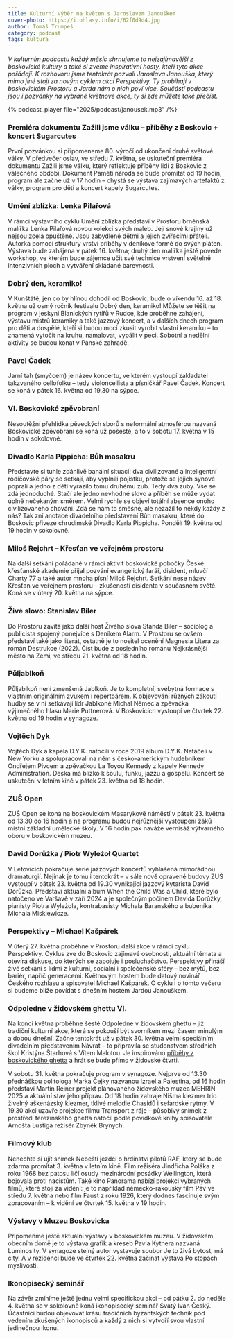 ```yaml
---
title: Kulturní výběr na květen s Jaroslavem Janouškem
cover-photo: https://i.ohlasy.info/i/62f0d9d4.jpg
author: Tomáš Trumpeš
category: podcast
tags: kultura
---
```


*V kulturním podcastu každý měsíc shrnujeme to nejzajímavější z boskovické kultury a také si zveme inspirativní hosty, kteří tyto akce pořádají. K rozhovoru jsme tentokrát pozvali Jaroslava Janouška, který mimo jiné stojí za novým cyklem akcí Perspektivy. Ty probíhají v boskovickém Prostoru a Jarda nám o nich poví více. Součástí podcastu jsou i pozvánky na vybrané květnové akce, ty si zde můžete také přečíst.*

{% podcast_player file="2025/podcast/janousek.mp3" /%}

### Premiéra dokumentu Zažili jsme válku – příběhy z Boskovic \+ koncert Sugarcutes

První pozvánkou si připomeneme 80\. výročí od ukončení druhé světové války. V předvečer oslav, ve středu 7\. května, se uskuteční premiéra dokumentu Zažili jsme válku, který reflektuje příběhy lidí z Boskovic z válečného období. Dokument Paměti národa se bude promítat od 19 hodin, program ale začne už v 17 hodin – chystá se výstava zajímavých artefaktů z války, program pro děti a koncert kapely Sugarcutes.

### Umění zblízka: Lenka Pilařová

V rámci výstavního cyklu Umění zblízka představí v Prostoru brněnská malířka Lenka Pilařová novou kolekci svých maleb. Její snové krajiny už nejsou zcela opuštěné. Jsou zabydlené dětmi a jejich zvířecími přáteli. Autorka pomocí struktury vrství příběhy v deníkové formě do svých pláten. Výstava bude zahájena v pátek 16\. května; druhý den malířka ještě povede workshop, ve kterém bude zájemce učit své technice vrstvení světelně intenzivních ploch a vytváření skládané barevnosti.

### Dobrý den, keramiko\!

V Kunštátě, jen co by hlínou dohodil od Boskovic, bude o víkendu 16\. až 18\. května už osmý ročník festivalu Dobrý den, keramiko\! Můžete se těšit na program v jeskyni Blanických rytířů v Rudce, kde proběhne zahájení, výstavu mistrů keramiky a také jazzový koncert, a v dalších dnech program pro děti a dospělé, kteří si budou moci zkusit vyrobit vlastní keramiku – to znamená vytočit na kruhu, namalovat, vypálit v peci. Sobotní a nedělní aktivity se budou konat v Panské zahradě.

### Pavel Čadek

Jarní tah (smyčcem) je název koncertu, ve kterém vystoupí zakladatel takzvaného cellofolku – tedy violoncellista a písničkář Pavel Čadek. Koncert se koná v pátek 16\. května od 19.30 na sýpce.

### VI. Boskovické zpěvobraní

Nesoutěžní přehlídka pěveckých sborů s neformální atmosférou nazvaná Boskovické zpěvobraní se koná už pošesté, a to v sobotu 17\. května v 15 hodin v sokolovně.

### Divadlo Karla Pippicha: Bůh masakru

Představte si tuhle zdánlivě banální situaci: dva civilizované a inteligentní rodičovské páry se setkají, aby vyplnili pojistku, protože se jejich synové poprali a jedno z dětí vyrazilo tomu druhému zub. Tedy dva zuby. Vše se zdá jednoduché. Stačí ale jedno nevhodné slovo a příběh se může vydat úplně nečekaným směrem. Velmi rychle se objeví totální absence onoho civilizovaného chování. Zdá se nám to směšné, ale nezažil to někdy každý z nás? Tak zní anotace divadelního představení Bůh masakru, které do Boskovic přiveze chrudimské Divadlo Karla Pippicha. Pondělí 19\. května od 19 hodin v sokolovně. 

### Miloš Rejchrt – Křesťan ve veřejném prostoru

Na další setkání pořádané v rámci aktivit boskovické pobočky České křesťanské akademie přijal pozvání evangelický farář, disident, mluvčí Charty 77 a také autor mnoha písní Miloš Rejchrt. Setkání nese název Křesťan ve veřejném prostoru – zkušenosti disidenta v současném světě. Koná se v úterý 20\. května na sýpce.

### Živé slovo: Stanislav Biler

Do Prostoru zavítá jako další host Živého slova Standa Biler – sociolog a publicista spojený ponejvíce s Deníkem Alarm. V Prostoru se ovšem představí také jako literát, ostatně je to nositel ocenění Magnesia Litera za román Destrukce (2022). Číst bude z posledního románu Nejkrásnější město na Zemi, ve středu 21\. května od 18 hodin.

### Půljablkoň

Půljablkoň není zmenšená Jablkoň. Je to kompletní, svébytná formace s vlastním originálním zvukem i repertoárem. K objevování různých zákoutí hudby se v ní setkávají lídr Jablkoně Michal Němec a zpěvačka výjimečného hlasu Marie Puttnerová. V Boskovicích vystoupí ve čtvrtek 22\. května od 19 hodin v synagoze.

### Vojtěch Dyk

Vojtěch Dyk a kapela D.Y.K. natočili v roce 2019 album D.Y.K. Natáčeli v New Yorku a spolupracovali na něm s česko-americkým hudebníkem Ondřejem Pivcem a zpěvačkou La Toyou Kennedy z kapely Kennedy Administration. Deska má blízko k soulu, funku, jazzu a gospelu. Koncert se uskuteční v letním kině v pátek 23\. května od 18 hodin. 

### ZUŠ Open

ZUŠ Open se koná na boskovickém Masarykově náměstí v pátek 23\. května od 13.30 do 16 hodin a na programu budou nejrůznější vystoupení žáků místní základní umělecké školy. V 16 hodin pak naváže vernisáž výtvarného oboru v boskovickém muzeu.

### David Dorůžka / Piotr Wyleżoł Quartet

V Letovicích pokračuje série jazzových koncertů vyhlášená mimořádnou dramaturgií. Nejinak je tomu i tentokrát – v sále nově opravené budovy ZUŠ vystoupí v pátek 23\. května od 19.30 vynikající jazzový kytarista David Dorůžka. Představí aktuální album When the Child Was a Child, které bylo natočeno ve Varšavě v září 2024 a je společným počinem Davida Dorůžky, pianisty Piotra Wyleżola, kontrabasisty Michala Baranského a bubeníka Michala Miskiewicze.

### Perspektivy – Michael Kašpárek

V úterý 27\. května proběhne v Prostoru další akce v rámci cyklu Perspektivy. Cyklus zve do Boskovic zajímavé osobnosti, aktuální témata a otevírá diskuse, do kterých se zapojuje i posluchačstvo. Perspektivy přináší živé setkání s lidmi z kulturní, sociální i společenské sféry – bez mýtů, bez bariér, napříč generacemi. Květnovým hostem bude datový novinář Českého rozhlasu a spisovatel Michael Kašpárek. O cyklu i o tomto večeru si budeme blíže povídat s dnešním hostem Jardou Janouškem.

### Odpoledne v židovském ghettu VI.

Na konci května proběhne šesté Odpoledne v židovském ghettu – již tradiční kulturní akce, která se pokouší být svorníkem mezi časem minulým a dobou dnešní. Začne tentokrát už v pátek 30\. května velmi speciálním divadelním představením Návrat – to připravila se studenstvem středních škol Kristýna Štarhová s Vítem Malotou. Je inspirováno [příběhy z boskovického ghetta](https://ohlasy.info/obchod/pribehy/) a hrát se bude přímo v židovské čtvrti.

V sobotu 31\. května pokračuje program v synagoze. Nejprve od 13.30 přednáškou politologa Marka Čejky nazvanou Izrael a Palestina, od 16 hodin představí Martin Reiner projekt plánovaného židovského muzea MEHRIN 2025 a aktuální stav jeho příprav. Od 18 hodin zahraje Nišma klezmer trio živelný aškenázský klezmer, tklivé melodie Chasidů i sefardské rytmy. V 19.30 akci uzavře projekce filmu Transport z ráje – působivý snímek z prostředí terezínského ghetta natočil podle povídkové knihy spisovatele Arnošta Lustiga režisér Zbyněk Brynych.

### Filmový klub

Nenechte si ujít snímek Nebeští jezdci o hrdinství pilotů RAF, který se bude zdarma promítat 3\. května v letním kině. Film režiséra Jindřicha Poláka z roku 1968 bez patosu líčí osudy mezinárodní posádky Wellington, která bojovala proti nacistům. Také kino Panorama nabízí projekci vybraných filmů, které stojí za vidění: je to například německo-rakouský film Páv ve středu 7\. května nebo film Faust z roku 1926, který dodnes fascinuje svým zpracováním – k vidění ve čtvrtek 15\. května v 19 hodin.

### Výstavy v Muzeu Boskovicka

Připomeňme ještě aktuální výstavy v boskovickém muzeu. V židovském obecním domě je to výstava grafik a kreseb Pavla Kytnera nazvaná Luminosity. V synagoze stejný autor vystavuje soubor Je to živá bytost, má city. A v rezidenci bude ve čtvrtek 22\. května začínat výstava Po stopách myslivosti.

### Ikonopisecký seminář

Na závěr zmíníme ještě jednu velmi specifickou akci – od pátku 2\. do neděle 4\. května se v sokolovně koná ikonopisecký seminář Svatý Ivan Český. Účastníci budou objevovat krásu tradičních byzantských technik pod vedením zkušených ikonopisců a každý z nich si vytvoří svou vlastní jedinečnou ikonu.